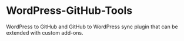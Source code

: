 # WordPress-GitHub-Tools
WordPress to GitHub and GitHub to WordPress sync plugin that can be extended with custom add-ons. 

